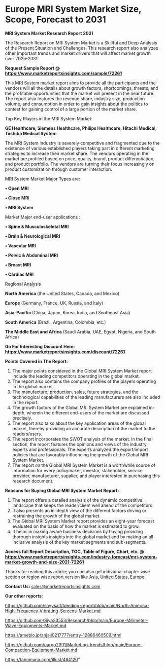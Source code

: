 # Europe MRI System Market Size, Scope, Forecast to 2031

<strong>MRI System Market Research Report 2031</strong>

The Research Report on MRI System Market is a Skillful and Deep Analysis of the Present Situation and Challenges. This research report also analyzes other important trends and market drivers that will affect market growth over 2025-2031.

<strong>Request Sample Report @ <a href=https://www.marketreportsinsights.com/sample/72261>https://www.marketreportsinsights.com/sample/72261</a></strong>

This MRI System market report aims to provide all the participants and the vendors will all the details about growth factors, shortcomings, threats, and the profitable opportunities that the market will present in the near future. The report also features the revenue share, industry size, production volume, and consumption in order to gain insights about the politics to contest for gaining control of a large portion of the market share.

Top Key Players in the MRI System Market:

<strong>GE Healthcare, Siemens Healthcare, Philips Healthcare, Hitachi Medical, Toshiba Medical System</strong>

The MRI System Industry is severely competitive and fragmented due to the existence of various established players taking part in different marketing strategies to increase their market share. The vendors operating in the market are profiled based on price, quality, brand, product differentiation, and product portfolio. The vendors are turning their focus increasingly on product customization through customer interaction.

MRI System Market Major Types are:

<strong>• Open MRI

• Close MRI

• MRI System</strong>

Market Major end-user applications :

<strong>• Spine & Musculoskeletal MRI

• Brain & Neurological MRI

• Vascular MRI

• Pelvic & Abdominal MRI

• Breast MRI

• Cardiac MRI</strong>

Regional Analysis

</u><strong><b>North America</b></strong> (the United States, Canada, and Mexico)

<strong><b>Europe </b></strong>(Germany, France, UK, Russia, and Italy)

<strong><b>Asia-Pacific</b></strong> (China, Japan, Korea, India, and Southeast Asia)

<strong><b>South America</b></strong> (Brazil, Argentina, Colombia, etc.)

<strong><b>The Middle East and Africa</b></strong> (Saudi Arabia, UAE, Egypt, Nigeria, and South Africa)

<strong>Go For Interesting Discount Here: <a href=https://www.marketreportsinsights.com/discount/72261>https://www.marketreportsinsights.com/discount/72261</a></strong>

<strong>Points Covered in The Report:</strong>
<ol>
  <li>The major points considered in the Global MRI System Market report include the leading competitors operating in the global market.</li>
  <li>The report also contains the company profiles of the players operating in the global market.</li>
  <li>The manufacture, production, sales, future strategies, and the technological capabilities of the leading manufacturers are also included in the report.</li>
  <li>The growth factors of the Global MRI System Market are explained in-depth, wherein the different end-users of the market are discussed precisely.</li>
  <li>The report also talks about the key application areas of the global market, thereby providing an accurate description of the market to the readers/users.</li>
  <li>The report incorporates the SWOT analysis of the market. In the final section, the report features the opinions and views of the industry experts and professionals. The experts analyzed the export/import policies that are favorably influencing the growth of the Global MRI System Market.</li>
  <li>The report on the Global MRI System Market is a worthwhile source of information for every policymaker, investor, stakeholder, service provider, manufacturer, supplier, and player interested in purchasing this research document.</li>
</ol>
<strong>Reasons for Buying Global MRI System Market Report:</strong>

<ol>
  <li>The report offers a detailed analysis of the dynamic competitive landscape that keeps the reader/client well ahead of the competitors.</li>
  <li>It also presents an in-depth view of the different factors driving or restraining the growth of the global market.</li>
  <li>The Global MRI System Market report provides an eight-year forecast evaluated on the basis of how the market is estimated to grow.</li>
  <li>It helps in making aware business decisions by having providing thorough insights insights into the global market and by making an all-inclusive analysis of the key market segments and sub-segments.</li>
</ol>
<strong>Access full Report Description, TOC, Table of Figure, Chart, etc. @ <a href=https://www.marketreportsinsights.com/industry-forecast/mri-system-market-growth-and-size-2021-72261>https://www.marketreportsinsights.com/industry-forecast/mri-system-market-growth-and-size-2021-72261</a></strong>


Thanks for reading this article; you can also get individual chapter wise section or region wise report version like Asia, United States, Europe.

<strong>Contact Us:</strong>
sales@marketreportsinsights.com

<strong>Our other reports:</strong>

<a href=https://github.com/sayysaif/trending-report/blob/main/North-America-High-Frequency-Vibrating-Screens-Market.md>https://github.com/sayysaif/trending-report/blob/main/North-America-High-Frequency-Vibrating-Screens-Market.md</a>

<a href=https://github.com/Siya23553/Research/blob/main/Europe-Millimeter-Wave-Equipments-Market.md>https://github.com/Siya23553/Research/blob/main/Europe-Millimeter-Wave-Equipments-Market.md</a>

<a href=https://ameblo.jp/anjali0217777/entry-12886460509.html>https://ameblo.jp/anjali0217777/entry-12886460509.html</a>

<a href=https://github.com/cargo2301/Marketing-trends/blob/main/Europe-Compaction-Equipment-Market.md>https://github.com/cargo2301/Marketing-trends/blob/main/Europe-Compaction-Equipment-Market.md</a>

<a href=https://tanomuno.com/illust/464120>https://tanomuno.com/illust/464120</a>"

